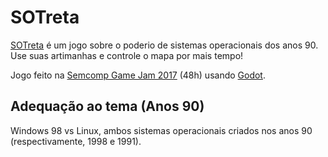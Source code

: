 SOTreta
========
[SOTreta](https://gilzoide.itch.io/sotreta) é um jogo sobre o poderio de
sistemas operacionais dos anos 90. Use suas artimanhas e controle o mapa por
mais tempo!

Jogo feito na [Semcomp Game Jam 2017](https://itch.io/jam/semcomp20) (48h)
usando [Godot](https://godotengine.org/).


Adequação ao tema (Anos 90)
---------------------------
Windows 98 vs Linux, ambos sistemas operacionais criados nos anos 90
(respectivamente, 1998 e 1991).

